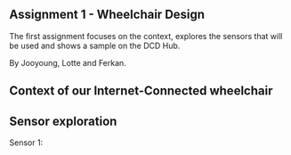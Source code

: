 ## Assignment 1 - Wheelchair Design

The first assignment focuses on the context, explores the sensors that will be used and shows a sample on the DCD Hub.

By Jooyoung, Lotte and Ferkan.

## Context of our Internet-Connected wheelchair

## Sensor exploration
Sensor 1:

##
